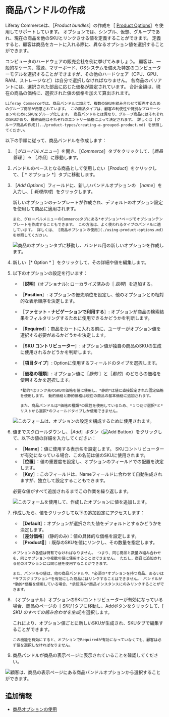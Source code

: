 # 商品バンドルの作成

Liferay Commerceは、［*Product bundles*］の作成を［ [Product Options](./using-product-options.md)］を使用してサポートしています。 オプションでは、シンプル、仮想、グループであれ、現在の商品を他のSKUとリンクさせる値を定義することができます。 定義すると、顧客は商品をカートに入れる際に、異なるオプション値を選択することができます。

コンピュータのハードウェアの販売会社を例に挙げてみましょう。 顧客は、一般的なケース、電源、マザーボード、OSシステムを備えた特定のコンピューターモデルを選択することができますが、その他のハードウェア（CPU、GPU、RAM、ストレージなど）は自分で選択しなければなりません。 各商品のバリアントには、選択された部品に応じた価格が設定されています。 合計金額は、現在の商品の価格に、選択された値の価格を加えて算出されます。

```{note}
Liferay Commerceでは、商品バンドルに加えて、複数のSKUを組み合わせて販売するためのグループ商品が用意されています。 この商品タイプは、顧客の利便性や特別なプロモーションのためにSKUをグループ化します。 商品バンドルとは異なり、グループ商品にはそれぞれのSKUがあり、最終価格はそれぞれのエントリー価格によって決定されます。 詳しくは [グループ商品の作成](../product-types/creating-a-grouped-product.md) を参照してください。
```

以下の手順に従って、商品バンドルを作成します：

1. ［*グローバルメニュー*］を開き、［*Commerce*］タブをクリックして、［*商品管理* ］&rarr; ［*商品*］に移動します。

1. バンドルのベースとなる商品として使用したい［*Product*］をクリックして、［ * オプション *］タブに移動します。

1. ［*Add Options*］フィールドに、新しいバンドルオプションの ［*name*］を入力し、［ *新規作成*］をクリックします。

   新しいオプションのテンプレートが作成され、デフォルトのオプション設定を使用して商品に適用されます。

   ```{tip}
   また、グローバルメニューのCommerceタブにある*オプション*ページでオプションテンプレートを作成することもできます。 この方法は、よく使われるタイプのバンドルに適しています。 詳しくは、 [商品オプションの使用](./using-product-options.md) を参照してください。
   ```

   ![商品のオプションタブに移動し、バンドル用の新しいオプションを作成します。](./creating-product-bundles/images/01.png)

1. 新しい［* Option * ］をクリックして、その詳細や値を編集します。

1. 以下のオプションの設定を行います：

   * ［**説明**］(オプショナル): ローカライズ済みの［ *説明*］を追加する。
   * ［**Position**］: オプションの優先順位を設定し、他のオプションとの相対的な表示順序を決定します。
   * ［**ファセット・ナビゲーションで利用する**］: オプションが商品の検索結果をフィルタリングするために使用できるかどうかを判断します。
   * ［**Required**］：商品をカートに入れる前に、ユーザーがオプション値を選択する必要があるかどうかを決定します。
   * ［**SKU コントリビューター**］: オプション値が独自の商品のSKUの生成に使用されるかどうかを判断します。
   * ［**項目タイプ**］: Optionに使用するフィールドのタイプを選択します。
   * ［**価格の種類**］: オプション値に［*静的* ］と［*動的*］のどちらの価格を使用するかを選択します。

      ```{note}
      *動的*はリンク先のSKUの価格を値に使用し、*静的*は値に直接設定された固定価格を使用します。 動的価格と静的価格は現在の商品の基本価格に追加されます。

      また、商品バンドルは*価格の種類*の属性を使用しているため、*１つだけ選択*と*リストから選択*のフィールドタイプしか使用できません。
      ```

   ![このフォームは、オプションの設定を構成するために使用されます。](./creating-product-bundles/images/02.png)

1. 値までスクロールダウンし、［*Add*］ボタン（![Add Button](../../../images/icon-add.png)）をクリックして、以下の値の詳細を入力してください：

   * ［**Name**］：値に使用する表示名を設定します。 SKUコントリビューターが有効になっている場合、この名前は値のSKUに使用されます。
   * ［**位置**］：値の重要度を設定し、オプションのフィールドでの配置を決定します。
   * ［**Key**］: このフィールドは、Nameフィールドに合わせて自動生成されますが、独立して設定することもできます。

   必要な値がすべて追加されるまでこの作業を繰り返します。

   ![このフォームを使用して、作成したオプションに値を追加します。](./creating-product-bundles/images/03.png)

1. 作成したら、値をクリックして以下の追加設定にアクセスします：

   * ［**Default**］：オプションが選択された値をデフォルトとするかどうかを決定します。
   * ［**差分価格**］ (静的のみ)：値の具体的な価格を設定します。
   * ［**Product**］:  既存のSKUを値にリンクし、その数量を指定します。

   ```{important}
   オプションの各値は特有でなければなりません。 つまり、同じ商品と数量の組み合わせを、同じオプションの複数の値に使用することはできません。 ただし、商品に追加される他のオプションには同じ値を使用することができます。

   また、バンドルの値は、他の商品バンドルや、*必須の*オプションを持つ商品、あるいは*サブスクリプション*を有効にした商品にはリンクすることはできません。 バンドルが*動的*価格を使用している場合、*承認済み*商品インスタンスにのみリンクすることができます。
   ```

1. （オプショナル）オプションのSKUコントリビューターが有効になっている場合、商品のページの［ *SKU* ]タブに移動し、Addボタンをクリックして、[ *SKU のすべての組み合わせを生成*]を選択します。

   これにより、オプション値ごとに新しいSKUが生成され、SKUタブで編集することができます。

   ```{important}
   この機能を有効にすると、オプションでRequiredが有効になっていなくても、顧客は必ず値を選択しなければなりません。
   ```

1. 商品バンドルが商品の表示ページに表示されていることを確認してください。

![顧客は、商品の表示ページにある商品バンドルオプションから選択することができます。](./creating-product-bundles/images/04.png)

## 追加情報

* [商品オプションの使用](./using-product-options.md)
